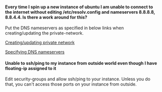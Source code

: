 #### Every time I spin up a new instance of ubuntu I am unable to connect to the internet without editing /etc/resolv.config and nameservers 8.8.8.8, 8.8.4.4. Is there a work around for this?

Put the DNS nameservers as specified in below links when creating/updating the private-network.

[Creating/updating private network](https://github.com/CCI-MOC/moc-public/wiki/Set-up-a-Private-Network)

[Specifying DNS nameservers](https://raw.githubusercontent.com/wiki/CCI-MOC/moc-public/tutorial_screenshots/create_network_details.png)

#### Unable to ssh/ping to my instance from outside world even though I have floating-ip assigned to it
Edit security-groups and allow ssh/ping to your instance. Unless you do that, you can't access those ports on your instance from outside.